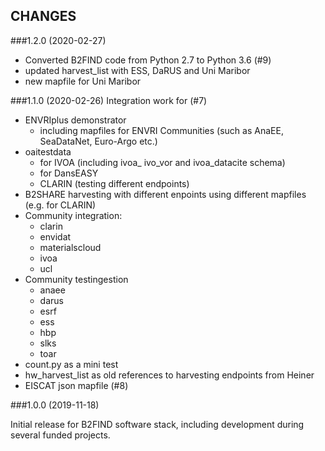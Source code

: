 ## CHANGES 

###1.2.0 (2020-02-27)
* Converted B2FIND code from Python 2.7 to Python 3.6 (#9)
* updated harvest_list with ESS, DaRUS and Uni Maribor
* new mapfile for Uni Maribor

###1.1.0 (2020-02-26)
Integration work for (#7)
+ ENVRIplus demonstrator 
  - including mapfiles for ENVRI Communities (such as AnaEE, SeaDataNet, Euro-Argo etc.)
+ oaitestdata 
  - for IVOA (including ivoa_ ivo_vor and ivoa_datacite schema)
  - for DansEASY
  - CLARIN (testing different endpoints)
+ B2SHARE harvesting with different enpoints using different mapfiles (e.g. for CLARIN)
+ Community integration:
  - clarin
  - envidat
  - materialscloud
  - ivoa
  - ucl
+ Community testingestion
  - anaee
  - darus
  - esrf
  - ess
  - hbp
  - slks
  - toar
+ count.py as a mini test
+ hw_harvest_list as old references to harvesting endpoints from Heiner
+ EISCAT json mapfile (#8)

###1.0.0 (2019-11-18)

Initial release for B2FIND software stack, including development during several funded projects.  
